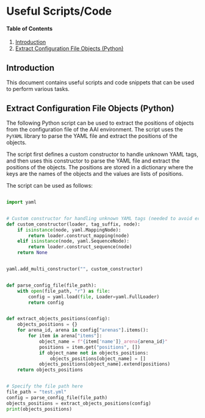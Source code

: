 # Useful Scripts/Code

#### Table of Contents

1. [Introduction](#introduction)
2. [Extract Configuration File Objects (Python)](#extract-configuration-file-objects-python)

## Introduction

This document contains useful scripts and code snippets that can be used to perform various tasks.

## Extract Configuration File Objects (Python)

The following Python script can be used to extract the positions of objects from the configuration file of the AAI environment. The script uses the `PyYAML` library to parse the YAML file and extract the positions of the objects. 

The script first defines a custom constructor to handle unknown YAML tags, and then uses this constructor to parse the YAML file and extract the positions of the objects. The positions are stored in a dictionary where the keys are the names of the objects and the values are lists of positions. 

The script can be used as follows:

```python

import yaml


# Custom constructor for handling unknown YAML tags (needed to avoid errors when loading the YAML file for AAI)
def custom_constructor(loader, tag_suffix, node):
    if isinstance(node, yaml.MappingNode):
        return loader.construct_mapping(node)
    elif isinstance(node, yaml.SequenceNode):
        return loader.construct_sequence(node)
    return None


yaml.add_multi_constructor("", custom_constructor)


def parse_config_file(file_path):
    with open(file_path, "r") as file:
        config = yaml.load(file, Loader=yaml.FullLoader)
        return config


def extract_objects_positions(config):
    objects_positions = {}
    for arena_id, arena in config["arenas"].items():
        for item in arena["items"]:
            object_name = f"{item['name']}_arena{arena_id}"
            positions = item.get("positions", [])
            if object_name not in objects_positions:
                objects_positions[object_name] = []
            objects_positions[object_name].extend(positions)
    return objects_positions


# Specify the file path here
file_path = "test.yml"
config = parse_config_file(file_path)
objects_positions = extract_objects_positions(config)
print(objects_positions)
```

